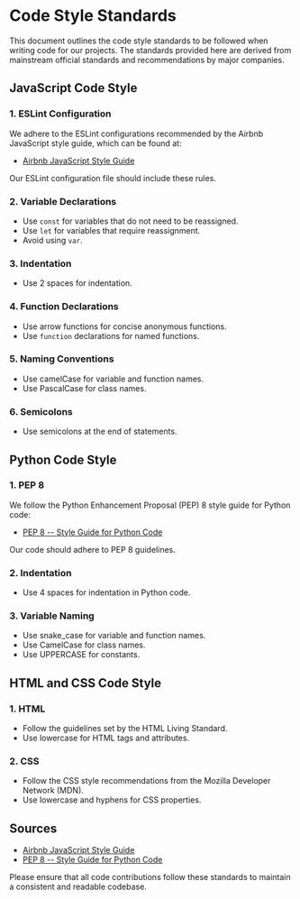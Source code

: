 # Code Style Standards

This document outlines the code style standards to be followed when writing code for our projects. The standards provided here are derived from mainstream official standards and recommendations by major companies.

## JavaScript Code Style

### 1. ESLint Configuration

We adhere to the ESLint configurations recommended by the Airbnb JavaScript style guide, which can be found at:

- [Airbnb JavaScript Style Guide](https://github.com/airbnb/javascript)

Our ESLint configuration file should include these rules.

### 2. Variable Declarations

- Use `const` for variables that do not need to be reassigned.
- Use `let` for variables that require reassignment.
- Avoid using `var`.

### 3. Indentation

- Use 2 spaces for indentation.

### 4. Function Declarations

- Use arrow functions for concise anonymous functions.
- Use `function` declarations for named functions.

### 5. Naming Conventions

- Use camelCase for variable and function names.
- Use PascalCase for class names.

### 6. Semicolons

- Use semicolons at the end of statements.

## Python Code Style

### 1. PEP 8

We follow the Python Enhancement Proposal (PEP) 8 style guide for Python code:

- [PEP 8 -- Style Guide for Python Code](https://www.python.org/dev/peps/pep-0008/)

Our code should adhere to PEP 8 guidelines.

### 2. Indentation

- Use 4 spaces for indentation in Python code.

### 3. Variable Naming

- Use snake_case for variable and function names.
- Use CamelCase for class names.
- Use UPPERCASE for constants.

## HTML and CSS Code Style

### 1. HTML

- Follow the guidelines set by the HTML Living Standard.
- Use lowercase for HTML tags and attributes.

### 2. CSS

- Follow the CSS style recommendations from the Mozilla Developer Network (MDN).
- Use lowercase and hyphens for CSS properties.

## Sources

- [Airbnb JavaScript Style Guide](https://github.com/airbnb/javascript)
- [PEP 8 -- Style Guide for Python Code](https://www.python.org/dev/peps/pep-0008/)

Please ensure that all code contributions follow these standards to maintain a consistent and readable codebase.
